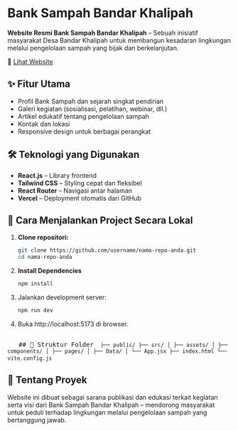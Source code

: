 # Bank Sampah Bandar Khalipah

**Website Resmi Bank Sampah Bandar Khalipah** – Sebuah inisiatif masyarakat Desa Bandar Khalipah untuk membangun kesadaran lingkungan melalui pengelolaan sampah yang bijak dan berkelanjutan.

🔗 [Lihat Website](https://bandar-khalipah-website.vercel.app/)

## ✨ Fitur Utama

- Profil Bank Sampah dan sejarah singkat pendirian
- Galeri kegiatan (sosialisasi, pelatihan, webinar, dll.)
- Artikel edukatif tentang pengelolaan sampah
- Kontak dan lokasi
- Responsive design untuk berbagai perangkat

## 🛠️ Teknologi yang Digunakan

- **React.js** – Library frontend
- **Tailwind CSS** – Styling cepat dan fleksibel
- **React Router** – Navigasi antar halaman
- **Vercel** – Deployment otomatis dari GitHub

## 🚀 Cara Menjalankan Project Secara Lokal

1. **Clone repositori:**
   ```bash
   git clone https://github.com/username/nama-repo-anda.git
   cd nama-repo-anda
2. **Install Dependencies**
   ```bash
   npm install
3. Jalankan development server:
   ```bash
   npm run dev
4. Buka http://localhost:5173 di browser.
<pre> 
   ## 📁 Struktur Folder <code> ├── public/ ├── src/ │ ├── assets/ │ ├── components/ │ ├── pages/ │ ├── Data/ │ └── App.jsx ├── index.html └── vite.config.js </code> 
</pre>

## 🏡 Tentang Proyek
Website ini dibuat sebagai sarana publikasi dan edukasi terkait kegiatan serta visi dari Bank Sampah Bandar Khalipah – mendorong masyarakat untuk peduli terhadap lingkungan melalui pengelolaan sampah yang bertanggung jawab.

   
